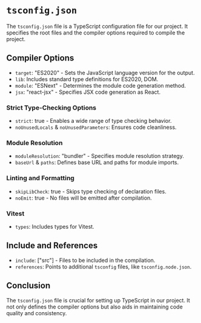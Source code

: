 # `tsconfig.json`

The `tsconfig.json` file is a TypeScript configuration file for our project. It specifies the root files and the compiler options required to compile the project.

## Compiler Options

- `target`: "ES2020" - Sets the JavaScript language version for the output.
- `lib`: Includes standard type definitions for ES2020, DOM.
- `module`: "ESNext" - Determines the module code generation method.
- `jsx`: "react-jsx" - Specifies JSX code generation as React.

### Strict Type-Checking Options

- `strict`: true - Enables a wide range of type checking behavior.
- `noUnusedLocals` & `noUnusedParameters`: Ensures code cleanliness.

### Module Resolution

- `moduleResolution`: "bundler" - Specifies module resolution strategy.
- `baseUrl` & `paths`: Defines base URL and paths for module imports.

### Linting and Formatting

- `skipLibCheck`: true - Skips type checking of declaration files.
- `noEmit`: true - No files will be emitted after compilation.

### Vitest

- `types`: Includes types for Vitest.

## Include and References

- `include`: ["src"] - Files to be included in the compilation.
- `references`: Points to additional `tsconfig` files, like `tsconfig.node.json`.

## Conclusion

The `tsconfig.json` file is crucial for setting up TypeScript in our project. It not only defines the compiler options but also aids in maintaining code quality and consistency.
